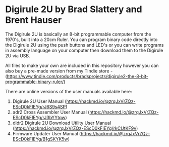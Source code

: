 # Digirule 2U by Brad Slattery and Brent Hauser

The Digirule 2U is basically an 8-bit programmable computer from the 1970's, built into a 20cm Ruler. You can program binary code directly into the Digirule 2U using the push buttons and LED's or you can write programs in assembly language on your computer then download them to the Digirule 2U via USB.

All files to make your own are included in this repository however you can also buy a pre-made version from my Tindie store - (https://www.tindie.com/products/bradsprojects/digirule2-the-8-bit-programmable-binary-ruler/)

There are online versions of the user manuals available here:

1. Digirule 2U User Manual (https://hackmd.io/@zrqJxVrZQz-EScD0kFIEYg/rJ6S9s4SP)
2. adr2 Cross Assembler User Manual (https://hackmd.io/@zrqJxVrZQz-EScD0kFIEYg/rJ3bYYtqw)
3. dldr2 Digirule 2U Download Utility User Manual (https://hackmd.io/@zrqJxVrZQz-EScD0kFIEYg/rkCUtKF9v)
4. Firmware Updater User Manual (https://hackmd.io/@zrqJxVrZQz-EScD0kFIEYg/B1gSKYK5w)
